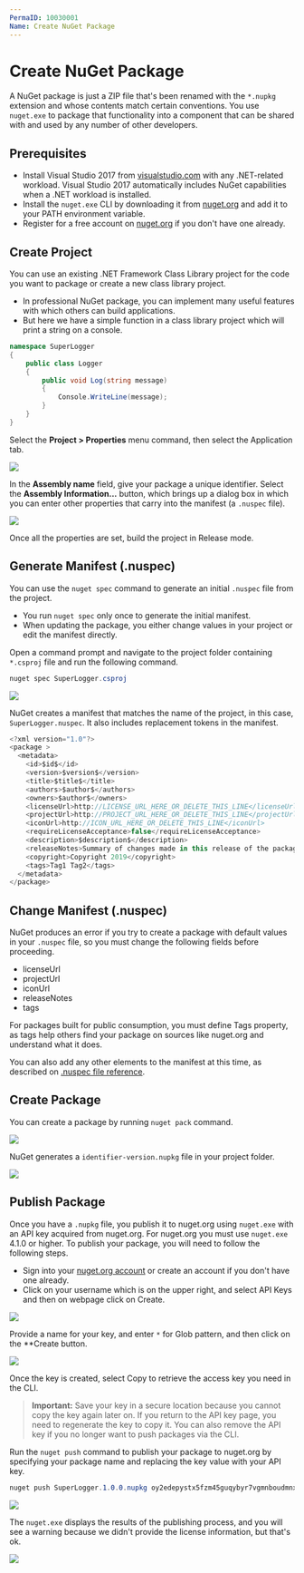 ```yaml
---
PermaID: 10030001
Name: Create NuGet Package
---
```


# Create NuGet Package

A NuGet package is just a ZIP file that's been renamed with the `*.nupkg` extension and whose contents match certain conventions. You use `nuget.exe` to package that functionality into a component that can be shared with and used by any number of other developers. 

## Prerequisites

 - Install Visual Studio 2017 from [visualstudio.com](https://visualstudio.microsoft.com/) with any .NET-related workload. Visual Studio 2017 automatically includes NuGet capabilities when a .NET workload is installed.
 - Install the `nuget.exe` CLI by downloading it from [nuget.org](https://docs.microsoft.com/en-us/nuget/quickstart/create-and-publish-a-package-using-visual-studio-net-framework) and add it to your PATH environment variable.
 - Register for a free account on [nuget.org](https://www.nuget.org/users/account/LogOn?returnUrl=%2F) if you don't have one already.

## Create Project

You can use an existing .NET Framework Class Library project for the code you want to package or create a new class library project.

 - In professional NuGet package, you can implement many useful features with which others can build applications.
 - But here we have a simple function in a class library project which will print a string on a console.

```csharp
namespace SuperLogger
{
    public class Logger
    {
        public void Log(string message)
        {
            Console.WriteLine(message);
        }
    }
}
```

Select the **Project > Properties** menu command, then select the Application tab.

<img src="https://raw.githubusercontent.com/zzzprojects/nuget-tutorial/master/docs/images/create-nuget-package.png">

In the **Assembly name** field, give your package a unique identifier. Select the **Assembly Information...** button, which brings up a dialog box in which you can enter other properties that carry into the manifest (a `.nuspec` file).

<img src="https://raw.githubusercontent.com/zzzprojects/nuget-tutorial/master/docs/images/create-nuget-package1.png">

Once all the properties are set, build the project in Release mode.

## Generate Manifest (.nuspec)

You can use the `nuget spec` command to generate an initial `.nuspec` file from the project. 

 - You run `nuget spec` only once to generate the initial manifest. 
 - When updating the package, you either change values in your project or edit the manifest directly.

Open a command prompt and navigate to the project folder containing `*.csproj` file and run the following command.

```csharp
nuget spec SuperLogger.csproj
```

<img src="https://raw.githubusercontent.com/zzzprojects/nuget-tutorial/master/docs/images/create-nuget-package2.png">

NuGet creates a manifest that matches the name of the project, in this case, `SuperLogger.nuspec`. It also includes replacement tokens in the manifest.

```csharp
<?xml version="1.0"?>
<package >
  <metadata>
    <id>$id$</id>
    <version>$version$</version>
    <title>$title$</title>
    <authors>$author$</authors>
    <owners>$author$</owners>
    <licenseUrl>http://LICENSE_URL_HERE_OR_DELETE_THIS_LINE</licenseUrl>
    <projectUrl>http://PROJECT_URL_HERE_OR_DELETE_THIS_LINE</projectUrl>
    <iconUrl>http://ICON_URL_HERE_OR_DELETE_THIS_LINE</iconUrl>
    <requireLicenseAcceptance>false</requireLicenseAcceptance>
    <description>$description$</description>
    <releaseNotes>Summary of changes made in this release of the package.</releaseNotes>
    <copyright>Copyright 2019</copyright>
    <tags>Tag1 Tag2</tags>
  </metadata>
</package>
```

## Change Manifest (.nuspec)

NuGet produces an error if you try to create a package with default values in your `.nuspec` file, so you must change the following fields before proceeding. 

 - licenseUrl
 - projectUrl
 - iconUrl
 - releaseNotes
 - tags

For packages built for public consumption, you must define Tags property, as tags help others find your package on sources like nuget.org and understand what it does.

You can also add any other elements to the manifest at this time, as described on [.nuspec file reference](https://docs.microsoft.com/en-us/nuget/reference/nuspec).

## Create Package

You can create a package by running `nuget pack` command.

<img src="https://raw.githubusercontent.com/zzzprojects/nuget-tutorial/master/docs/images/create-nuget-package3.png">

NuGet generates a `identifier-version.nupkg` file in your project folder.

<img src="https://raw.githubusercontent.com/zzzprojects/nuget-tutorial/master/docs/images/create-nuget-package4.png">

## Publish Package

Once you have a `.nupkg` file, you publish it to nuget.org using `nuget.exe` with an API key acquired from nuget.org. For nuget.org you must use `nuget.exe` 4.1.0 or higher. To publish your package, you will need to follow the following steps.

 - Sign into your [nuget.org account](https://www.nuget.org/users/account/LogOn?returnUrl=%2F) or create an account if you don't have one already.
 - Click on your username which is on the upper right, and select API Keys and then on webpage click on Create.

<img src="https://raw.githubusercontent.com/zzzprojects/nuget-tutorial/master/docs/images/create-nuget-package5.png">

Provide a name for your key, and enter `*` for Glob pattern, and then click on the **Create button.

<img src="https://raw.githubusercontent.com/zzzprojects/nuget-tutorial/master/docs/images/create-nuget-package6.png">

Once the key is created, select Copy to retrieve the access key you need in the CLI.

> **Important:** Save your key in a secure location because you cannot copy the key again later on. If you return to the API key page, you need to regenerate the key to copy it. You can also remove the API key if you no longer want to push packages via the CLI.

Run the `nuget push` command to publish your package to nuget.org by specifying your package name and replacing the key value with your API key.

```csharp
nuget push SuperLogger.1.0.0.nupkg oy2edepystx5fzm45guqybyr7vgmnboudmnxr5e2gsy36a -Source https://api.nuget.org/v3/index.json
```

<img src="https://raw.githubusercontent.com/zzzprojects/nuget-tutorial/master/docs/images/create-nuget-package7.png">

The `nuget.exe` displays the results of the publishing process, and you will see a warning because we didn't provide the license information, but that's ok.

<img src="https://raw.githubusercontent.com/zzzprojects/nuget-tutorial/master/docs/images/create-nuget-package8.png">
